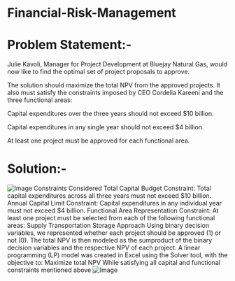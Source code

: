 # Financial-Risk-Management

# Problem Statement:-
Julie Kavoli, Manager for Project Development at Bluejay Natural Gas, would now like to find the optimal set of project proposals to approve.

The solution should maximize the total NPV from the approved projects. It also must satisfy the constraints imposed by CEO Cordelia Kareeni and the three functional areas:

Capital expenditures over the three years should not exceed $10 billion.

Capital expenditures in any single year should not exceed $4 billion.

At least one project must be approved for each functional area.

# Solution:-
![Image](https://github.com/user-attachments/assets/e9482014-f5ed-4e95-951f-d471e8039df1)
Constraints Considered
Total Capital Budget Constraint:
Total capital expenditures across all three years must not exceed $10 billion.
Annual Capital Limit Constraint:
Capital expenditures in any individual year must not exceed $4 billion.
Functional Area Representation Constraint:
At least one project must be selected from each of the following functional areas:
Supply
Transportation
Storage
Approach
Using binary decision variables, we represented whether each project should be approved (1) or not (0). The total NPV is then modeled as the sumproduct of the binary decision variables and the respective NPV of each project.
A linear programming (LP) model was created in Excel using the Solver tool, with the objective to:
Maximize total NPV
While satisfying all capital and functional constraints mentioned above
![Image](https://github.com/user-attachments/assets/94a29195-d285-4a22-993c-71e297e89765)
